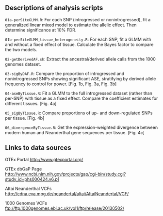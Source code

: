 Descriptions of analysis scripts
---------------------

<code>01a-perSiteGLMM.R</code>: For each SNP (introgressed or nonintrogressed), fit a generalized linear mixed model to estimate the allelic effect. Then determine significance at 10% FDR. 

<code>01b-perSiteGLMM_tissue_heterogeneity.R</code>: For each SNP, fit a GLMM with and without a fixed effect of tissue. Calculate the Bayes factor to compare the two models.

<code>02-getDerivedAF.sh</code>: Extract the ancestral/derived allele calls from the 1000 genomes dataset.

<code>03-sigByDAF.R</code>: Compare the proportion of introgressed and nonintrogressed SNPs showing significant ASE, stratifying by derived allele frequency to control for power. [Fig. 1b, Fig. 3a, Fig. 3b]

<code>04-aseByTissue.R</code>: Fit a GLMM to the full introgressed dataset (rather than per-SNP) with tissue as a fixed effect. Compare the coefficient estimates for different tissues. [Fig. 4a]

<code>05_sigByTissue.R</code>: Compare proportions of up- and down-regulated SNPs per tissue. [Fig. 4b]

<code>06_divergenceByTissue.R</code>: Get the expression-weighted divergence between modern human and Neanderthal gene sequences per tissue. [Fig. 4c]


Links to data sources
---------------------

GTEx Portal
http://www.gtexportal.org/

GTEx dbGaP Page <br/>
http://www.ncbi.nlm.nih.gov/projects/gap/cgi-bin/study.cgi?study_id=phs000424.v6.p1

Altai Neanderthal VCFs <br/>
http://cdna.eva.mpg.de/neandertal/altai/AltaiNeandertal/VCF/

1000 Genomes VCFs <br/>
ftp://ftp.1000genomes.ebi.ac.uk/vol1/ftp/release/20130502/
